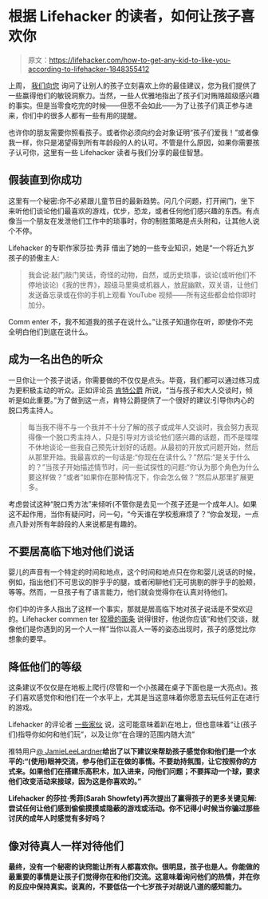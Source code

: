 # 根据 Lifehacker 的读者，如何让孩子喜欢你

> 原文：<https://lifehacker.com/how-to-get-any-kid-to-like-you-according-to-lifehacker-1848355412>

上周， [我们向您](https://lifehacker.com/how-do-you-get-a-kid-to-like-you-1848306414) 询问了让别人的孩子立刻喜欢上你的最佳建议，您为我们提供了一些赢得他们的敏锐洞察力。当然，一些人优雅地指出了孩子们对贿赂超级感兴趣的事实。但是当零食吃完的时候——但愿不会如此——为了让孩子们真正参与进来，你们中的很多人都有一些有用的提醒。



也许你的朋友需要你照看孩子。或者你必须向约会对象证明“孩子们爱我！”或者像我一样，你只是渴望得到所有年龄段的人的认可。不管是什么原因，如果你需要孩子认可你，这里有一些 Lifehacker 读者与我们分享的最佳智慧。

## **假装直到你成功**

这里有一个秘密:你不必紧跟儿童节目的最新趋势。问几个问题，打开闸门，坐下来听他们谈论他们最喜欢的游戏，优步，恐龙，或者任何他们感兴趣的东西。有点像当一个朋友在发泄他们工作中的琐事时，你的制胜策略是点头附和，让其他人说个不停。

Lifehacker 的专职作家莎拉·秀菲 借出了她的一些专业知识，她是“一个将近九岁孩子的骄傲主人:

> 我会说:敲门敲门笑话，奇怪的动物，自然，或历史琐事，谈论(或听他们不停地谈论)《我的世界》，超级马里奥或机器人，放屁幽默，双关语，让他们发送备忘录或在你的手机上观看 YouTube 视频——所有这些都会给你即时加分。

Comm enter 不，我不知道我的孩子在说什么。”让孩子知道你在听，即使你不完全明白他们到底在说什么。

## **成为一名出色的听众**

一旦你让一个孩子说话，你需要做的不仅仅是点头。毕竟，我们都可以通过练习成为更积极主动的听众。正如评论员 [肯特公爵](https://kinja.com/duke-of-kent) 所说，“当与孩子和大人交谈时，倾听是如此重要。”为了做到这一点，肯特公爵提供了一个很好的建议:引导你内心的脱口秀主持人。

> 每当我不得不与一个我并不十分了解的孩子或成年人交谈时，我会努力表现得像一个脱口秀主持人，只是引导对方谈论他们感兴趣的话题，而不是喋喋不休地谈论一些我自己预先计划好的话题。从最初的开放式问题开始，然后从那里开始。我最喜欢的一句话是:“你现在在读什么？”然后:“是关于什么的？”当孩子开始描述情节时，问一些试探性的问题:“你认为那个角色为什么要这样做？”或者“如果你在那种情况下，你会怎么做？”然后从那里扩展更多。

考虑尝试这种“脱口秀方法”来倾听(不管你是去见一个孩子还是一个成年人)。如果这不起作用，当你有疑问时，问一句，“今天谁在学校惹麻烦了？“你会发现，一点点八卦对所有年龄段的人来说都是有趣的。

## **不要居高临下地对他们说话**

婴儿的声音有一个特定的时间和地点，这个时间和地点只在你和婴儿说话的时候，例如，指出他们不可思议的胖乎乎的腿，或者闲聊他们无可挑剔的胖乎乎的脸颊，等等。然而，一旦孩子有了语言能力，他们就会觉得你在认真对待他们。

你们中的许多人指出了这样一个事实，那就是居高临下地对孩子说话是不受欢迎的。Lifehacker commen ter [狡猾的面条](https://kinja.com/craftnoodle) 说得很好，他说你应该“和他们交谈，就像他们是你遇到的另一个人一样”当你以高人一等的姿态出现时，孩子的感觉比你想象的要早。

## **降低他们的等级**

这条建议不仅仅是在地板上爬行(尽管和一个小孩藏在桌子下面也是一大亮点)。孩子们喜欢感觉你和他们在一个水平上，尤其是当这意味着你愿意去玩任何正在进行的游戏。

Lifehacker 的评论者 [一些家伙](https://kinja.com/somedudeorother1234) 说，这可能意味着趴在地上，但也意味着“让(孩子们)指导你如何和他们玩”，以及让你“在合理的范围内随大流”

推特用户[@ JamieLeeLardner](https://twitter.com/JamieLeeLardner)**给出了以下建议来帮助孩子感觉你和他们是一个水平的:“(使用)眼神交流，参与他们正在做的事情。不要劫持氛围，让它按照你的方式来。如果他们在搭建乐高积木，加入进来，问他们问题；不要挥动一个球，要求他们改变活动来接球，因为这是你喜欢的。”**

**Lifehacker 的莎拉·秀菲(Sarah Showfety)再次提出了赢得孩子的更多关键见解:尝试任何让他们感到偷偷摸摸或隐蔽的游戏或活动。你不记得小时候当你骗过那些讨厌的成年人时感觉有多好吗？**

## **像对待真人一样对待他们**

**最终，没有一个秘密的诀窍能让所有人都喜欢你。很明显，孩子也是人。你能做的最重要的事情是让孩子们觉得你在和他们交流。这意味着询问他们的热情，并在你的反应中保持真实。说真的，不要低估一个七岁孩子对胡说八道的感知能力。**
